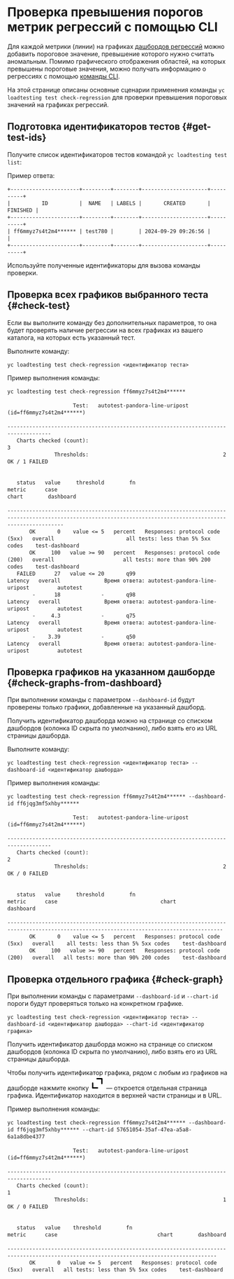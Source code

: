 # Проверка превышения порогов метрик регрессий с помощью CLI

Для каждой метрики (линии) на графиках [дашбордов регрессий](./regressions.md) можно добавить пороговое значение, превышение которого нужно считать аномальным. Помимо графического отображения областей, на которых превышены пороговые значения, можно получать информацию о регрессиях с помощью [команды CLI](../../cli/cli-ref/loadtesting/cli-ref/test/check-regression.md). 

На этой странице описаны основные сценарии применения команды `yc loadtesting test check-regression` для проверки превышения пороговых значений на графиках регрессий.

## Подготовка идентификаторов тестов {#get-test-ids}

Получите список идентификаторов тестов командой `yc loadtesting test list`:

Пример ответа:

```
+----------------------+---------+--------+---------------------+----------+
|          ID          |  NAME   | LABELS |       CREATED       | FINISHED |
+----------------------+---------+--------+---------------------+----------+
| ff6mmyz7s4t2m4****** | test780 |        | 2024-09-29 09:26:56 |          |
+----------------------+---------+--------+---------------------+----------+
```

Используйте полученные идентификаторы для вызова команды проверки.

## Проверка всех графиков выбранного теста {#check-test}

Если вы выполните команду без дополнительных параметров, то она будет проверять наличие регрессии на всех графиках из вашего каталога, на которых есть указанный тест.

Выполните команду:

```
yc loadtesting test check-regression <идентификатор теста>
```

Пример выполнения команды:

```
yc loadtesting test check-regression ff6mmyz7s4t2m4******

                     Test:   autotest-pandora-line-uripost (id=ff6mmyz7s4t2m4******)

------------------------------------------------------------------------------------
   Charts checked (count):                                                         3
               Thresholds:                                           2 OK / 1 FAILED


   status   value     threshold        fn                           metric      case                                                    chart        dashboard

--------------------------------------------------------------------------------------------------------------------------------------------------------------
       OK       0    value <= 5   percent   Responses: protocol code (5xx)   overall                       all tests: less than 5% 5xx codes    test-dashboard
       OK     100   value >= 90   percent   Responses: protocol code (200)   overall                      all tests: more than 90% 200 codes    test-dashboard
   FAILED      27   value <= 20       q99                          Latency   overall              Время ответа: autotest-pandora-line-uripost         autotest
        -      18             -       q98                          Latency   overall              Время ответа: autotest-pandora-line-uripost         autotest
        -     4.3             -       q75                          Latency   overall              Время ответа: autotest-pandora-line-uripost         autotest
        -    3.39             -       q50                          Latency   overall              Время ответа: autotest-pandora-line-uripost         autotest
```

## Проверка графиков на указанном дашборде {#check-graphs-from-dashboard}

При выполнении команды с параметром `--dashboard-id` будут проверены только графики, добавленные на указанный дашборд.

Получить идентификатор дашборда можно на странице со списком дашбордов (колонка ID скрыта по умолчанию), либо взять его из URL страницы дашборда.

Выполните команду:

```
yc loadtesting test check-regression <идентификатор теста> --dashboard-id <идентификатор дашборда>
```

Пример выполнения команды:

```
yc loadtesting test check-regression ff6mmyz7s4t2m4****** --dashboard-id ff6jqg3mf5xhby******

                     Test:   autotest-pandora-line-uripost (id=ff6mmyz7s4t2m4******)

------------------------------------------------------------------------------------
   Charts checked (count):                                                         2
               Thresholds:                                           2 OK / 0 FAILED


   status   value     threshold        fn                           metric      case                                 chart        dashboard

-------------------------------------------------------------------------------------------------------------------------------------------
       OK       0    value <= 5   percent   Responses: protocol code (5xx)   overall    all tests: less than 5% 5xx codes    test-dashboard
       OK     100   value >= 90   percent   Responses: protocol code (200)   overall   all tests: more than 90% 200 codes    test-dashboard
```

## Проверка отдельного графика {#check-graph}

При выполнении команды с параметрами `--dashboard-id` и `--chart-id` пороги будут проверяться только на конкретном графике.

```
yc loadtesting test check-regression <идентификатор теста> --dashboard-id <идентификатор дашборда> --chart-id <идентификатор графика>
```

Получить идентификатор дашборда можно на странице со списком дашбордов (колонка ID скрыта по умолчанию), либо взять его из URL страницы дашборда.

Чтобы получить идентификатор графика, рядом с любым из графиков на дашборде нажмите кнопку ![image](../../_assets/console-icons/chevrons-expand-up-right.svg) — откроется отдельная страница графика. Идентификатор находится в верхней части страницы и в URL.

Пример выполнения команды:

```
yc loadtesting test check-regression ff6mmyz7s4t2m4****** --dashboard-id ff6jqg3mf5xhby****** --chart-id 57651054-35af-47ea-a5a8-6a1a8dbe4377

                     Test:   autotest-pandora-line-uripost (id=ff6mmyz7s4t2m4******)

------------------------------------------------------------------------------------
   Charts checked (count):                                                         1
               Thresholds:                                           1 OK / 0 FAILED


   status   value    threshold        fn                           metric      case                                chart        dashboard

-----------------------------------------------------------------------------------------------------------------------------------------
       OK       0   value <= 5   percent   Responses: protocol code (5xx)   overall   all tests: less than 5% 5xx codes    test-dashboard
```